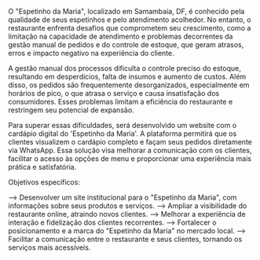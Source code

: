   O "Espetinho da Maria", localizado em Samambaia, DF, é conhecido pela qualidade de seus espetinhos e pelo atendimento acolhedor. 
No entanto, o restaurante enfrenta desafios que comprometem seu crescimento, como a limitação na capacidade de atendimento e problemas decorrentes da gestão manual de pedidos e do controle de estoque, que geram atrasos, erros e impacto negativo na experiência do cliente.

  A gestão manual dos processos dificulta o controle preciso do estoque, resultando em desperdícios, falta de insumos e aumento de custos. 
Além disso, os pedidos são frequentemente desorganizados, especialmente em horários de pico, o que atrasa o serviço e causa insatisfação dos consumidores. 
Esses problemas limitam a eficiência do restaurante e restringem seu potencial de expansão.

  Para superar essas dificuldades, será desenvolvido um website com o cardápio digital do 'Espetinho da Maria'. A plataforma permitirá que os clientes visualizem o cardápio completo e façam seus pedidos diretamente via WhatsApp. 
Essa solução visa melhorar a comunicação com os clientes, facilitar o acesso às opções de menu e proporcionar uma experiência mais prática e satisfatória.


Objetivos específicos:

-->     Desenvolver um site institucional para o "Espetinho da Maria", com informações sobre seus produtos e serviços.
-->     Ampliar a visibilidade do restaurante online, atraindo novos clientes.
-->     Melhorar a experiência de interação e fidelização dos clientes recorrentes. 
-->     Fortalecer o posicionamento e a marca do "Espetinho da Maria" no mercado local.
-->     Facilitar a comunicação entre o restaurante e seus clientes, tornando os serviços mais acessíveis.
